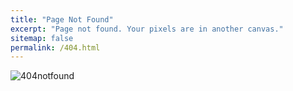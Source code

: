 ```yaml
---
title: "Page Not Found"
excerpt: "Page not found. Your pixels are in another canvas."
sitemap: false
permalink: /404.html
---
```


![404notfound]({{site.url}}\images\404\404notfound-1683902278118-2.png)

<style>
    img { display : block;
    margin : auto;}
</style>


<!-- Sorry, but the page you were trying to view does not exist. -->
